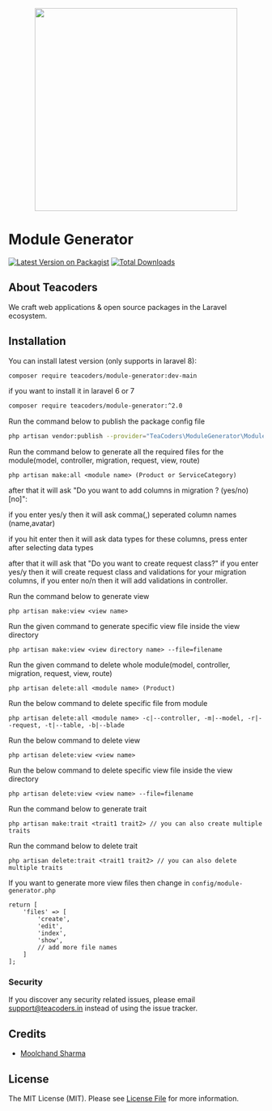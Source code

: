 <p align="center"><a href="https://teacoders.in" target="_blank"><img src="https://teacoders.in/images/logo.png" width="400"></a></p>

# Module Generator

[![Latest Version on Packagist](https://img.shields.io/packagist/v/teacoders/module-generator.svg?style=flat-square)](https://packagist.org/packages/teacoders/module-generator)
[![Total Downloads](https://img.shields.io/packagist/dt/teacoders/module-generator.svg?style=flat-square)](https://packagist.org/packages/teacoders/module-generator)

## About Teacoders

We craft web applications & open source packages in the Laravel ecosystem.

## Installation

You can install latest version (only supports in laravel 8):

```bash
composer require teacoders/module-generator:dev-main
```
if you want to install it in laravel 6 or 7
```bash
composer require teacoders/module-generator:^2.0
```
Run the command below to publish the package config file

```bash
php artisan vendor:publish --provider="TeaCoders\ModuleGenerator\ModuleServiceProvider"
```
Run the command below to generate all the required files for the module(model, controller, migration, request, view, route)

```
php artisan make:all <module name> (Product or ServiceCategory)
```

after that it will ask  "Do you want to add columns in migration ? (yes/no) [no]":

if you enter yes/y then it will ask comma(,) seperated column names (name,avatar)

if you hit enter then it will ask data types for these columns, press enter after selecting data types

after that it will ask that "Do you want to create request class?" if you enter yes/y then it will create request class and validations for your migration columns, if you enter no/n then it will add validations in controller.

Run the command below to generate view 

```
php artisan make:view <view name>
```
Run the given command to generate specific view file inside the view directory 
```
php artisan make:view <view directory name> --file=filename
```
Run the given command to delete whole module(model, controller, migration, request, view, route)

```
php artisan delete:all <module name> (Product)

```

Run the below command to delete specific file from module

```
php artisan delete:all <module name> -c|--controller, -m|--model, -r|--request, -t|--table, -b|--blade
```

Run the below command to delete view

```
php artisan delete:view <view name>
```
Run the below command to delete specific view file inside the view directory

```
php artisan delete:view <view name> --file=filename
```
Run the command below to generate trait

```
php artisan make:trait <trait1 trait2> // you can also create multiple traits
```
Run the command below to delete trait

```
php artisan delete:trait <trait1 trait2> // you can also delete multiple traits
```

If you want to generate more view files then change in `config/module-generator.php`
```
return [
    'files' => [
        'create',
        'edit',
        'index',
        'show', 
        // add more file names
    ]
];
```

### Security

If you discover any security related issues, please email support@teacoders.in instead of using the issue tracker.

## Credits

- [Moolchand Sharma](https://github.com/technical-ms)

## License

The MIT License (MIT). Please see [License File](LICENSE.md) for more information.
